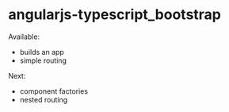 # angularjs-typescript_bootstrap

Available:
- builds an app
- simple routing

Next:
- component factories
- nested routing